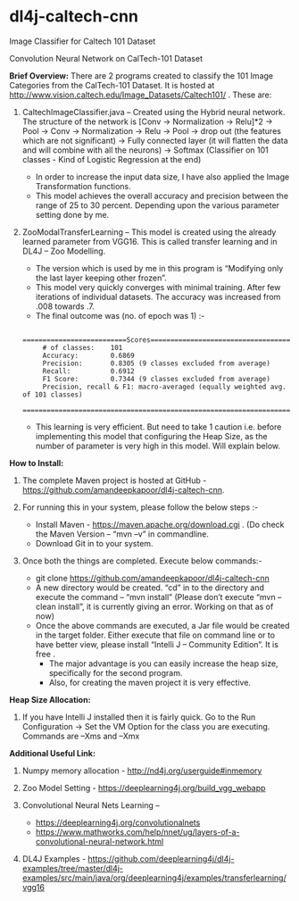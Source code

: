 # dl4j-caltech-cnn
Image Classifier for Caltech 101 Dataset

Convolution Neural Network on CalTech-101 Dataset

**Brief Overview:**
There are 2 programs created to classify the 101 Image Categories from the CalTech-101 Dataset. It is hosted at http://www.vision.caltech.edu/Image_Datasets/Caltech101/ .
These are: 
1. CaltechImageClassifier.java – Created using the Hybrid neural network. The structure of the network is 
[Conv -> Normalization -> Relu]*2 -> Pool -> Conv -> Normalization -> Relu -> Pool -> drop out (the features which are not significant) -> Fully connected layer (it will flatten the data and will combine with all the neurons) -> Softmax (Classifier on 101 classes - Kind of Logistic Regression at the end)

   * In order to increase the input data size, I have also applied the Image Transformation functions.
   * This model achieves the overall accuracy and precision between the range of 25 to 30 percent.  Depending upon the various parameter setting done by me.

2. ZooModalTransferLearning – This model is created using the already learned parameter from VGG16. This is called transfer learning and in DL4J – Zoo Modelling.

   * The version which is used by me in this program is “Modifying only the last layer keeping other frozen”.
   * This model very quickly converges with minimal training. After few iterations  of individual datasets. The accuracy was 		increased from .008 towards .7.
   * The final outcome was (no. of epoch was 1) :-	
   ```
   	==========================Scores========================================
 		# of classes:    101
 		Accuracy:        0.6869
 		Precision:       0.8305	(9 classes excluded from average)
 		Recall:          0.6912
 		F1 Score:        0.7344	(9 classes excluded from average)
		Precision, recall & F1: macro-averaged (equally weighted avg. of 101 classes)
		========================================================================
   ```
   * This learning is very efficient. But need to take 1 caution i.e. before implementing this model that configuring the 			Heap Size, as the number of parameter is very high in this model. Will explain below.

**How to Install:**

1. The complete Maven project is hosted at GitHub - https://github.com/amandeepkapoor/dl4j-caltech-cnn. 

2. For running this in your system, please follow the below steps :-

   * Install Maven - https://maven.apache.org/download.cgi . (Do check the Maven Version – “mvn –v” in commandline.
   * Download Git in to your system.
3. Once both the things are completed. Execute below commands:-
   * git clone https://github.com/amandeepkapoor/dl4j-caltech-cnn
   * A new directory would be created. “cd” in to the directory and execute the command – “mvn install” (Please don’t execute “mvn –clean install”, it is currently giving an error. Working on that as of now)
   * Once the above commands are executed, a Jar file would be created in the target folder. Either execute that file on command line or to have better view, please install “Intelli J – Community Edition”. It is free .
     * The major advantage is you can easily increase the heap size, specifically for the second program. 
     * Also, for creating the maven project it is very effective.

**Heap Size Allocation:**

1. If you have Intelli J installed then it is fairly quick. Go to the Run Configuration -> Set the VM Option for the class you are executing. Commands are –Xms<size> and –Xmx<size>

**Additional Useful Link:**

1. Numpy memory allocation - http://nd4j.org/userguide#inmemory 

2. Zoo Model Setting - https://deeplearning4j.org/build_vgg_webapp 

3. Convolutional Neural Nets Learning – 
   - https://deeplearning4j.org/convolutionalnets 
   - https://www.mathworks.com/help/nnet/ug/layers-of-a-convolutional-neural-network.html 
		
4. DL4J Examples - https://github.com/deeplearning4j/dl4j-examples/tree/master/dl4j-examples/src/main/java/org/deeplearning4j/examples/transferlearning/vgg16






